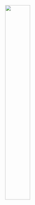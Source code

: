 
<img align="center" width="40%" src="https://vercel-for-readme-stats-git-main-julianbarragangs-projects.vercel.app/api/top-langs/?username=JulianBarraganG&hide=jupyter%20notebook,nix,tex&exclude_repo=vercel-for-readme-stats,github-readme-stats&hide_border=true&hide_title=true&text_color=434d58&bg_color=00000000&langs_count=10&layout=compact">

